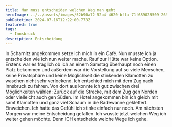 ```yaml
---
title: Man muss entscheiden welchen Weg man geht
heroImage: ../../assets/images/52b90a72-52b4-4620-bffa-71f689023509-26975-000004c8e6bbc7fd.jpeg
pubDatetime: 2024-07-16T12:22:00.773Z
featured: true
tags:
  - Innsbruck
description: Entscheidung
---
```

In Scharnitz angekommen setze ich mich in ein Café. Nun musste ich ja entscheiden wie ich nun weiter mache. Rauf zur Hütte war keine Option. Erstens war es fraglich ob ich an einem Samstag überhaupt noch einen Platz bekommen und außerdem war die Vorstellung auf so viele Menschen, keine Privatsphäre und keine Möglichkeit die stinkenden Klamotten zu waschen nicht sehr verlockend. Ich entschied mich mit dem Zug nach Innsbruck zu fahren. Von dort aus konnte ich gut zwischen drei Möglichkeiten wählen: Zurück auf die Strecke, mit dem Zug gen Norden oder vielleicht auch gen Süden. Im Hotel angekommen bin ich gleich mit samt Klamotten und ganz viel Schaum in die Badewanne geklettert. Einweichen. Ich hatte das Gefühl ich stinke einfach nur noch. Am nächsten Morgen war meine Entscheidung gefallen. Ich wusste jetzt welchen Weg ich weiter gehen möchte. Denn ICH entscheide welche Wege ich gehe.